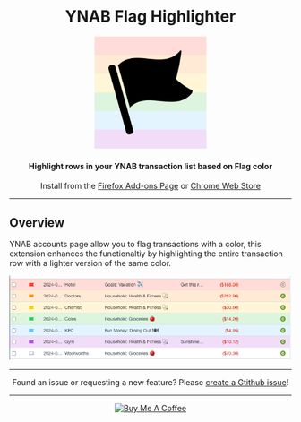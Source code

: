 <h1 align="center">YNAB Flag Highlighter</h1>

<p align="center">
  <img src="documentation/logo-512.png"
       width="200"
       height="200">
<p align="center">
<h4 align="center">Highlight rows in your YNAB transaction list based on Flag color</h4>
<p align="center">Install from the <a href="https://addons.mozilla.org/en-US/firefox/addon/ynab-flag-highlighter">Firefox Add-ons Page</a> or <a href="https://chromewebstore.google.com/detail/ynab-flag-highlighter/jepdheoimelcllnhlnjekngbpigeccno">Chrome Web Store</a></p>

---

## Overview

YNAB accounts page allow you to flag transactions with a color, this extension enhances the functionaltiy by highlighting the entire transaction row with a lighter version of the same color.

![Screenshot of Object Manager Page](/documentation/screenshot.png)

---

<p align="center">Found an issue or requesting a new feature? Please <a href="https://github.com/MattFaz/ynab-flag-highlighter/issues/new">create a Gtithub issue</a>!</p>

---

<p align="center">
<a href="https://www.buymeacoffee.com/MattFaz" target="_blank"><img src="https://cdn.buymeacoffee.com/buttons/v2/arial-blue.png" alt="Buy Me A Coffee" style="height: 30 !important;width: 108px !important;" ></a></p>
